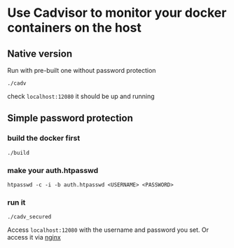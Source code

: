 # Use Cadvisor to monitor your docker containers on the host

## Native version

Run with pre-built one without password protection

```shell
./cadv
```

check `localhost:12080` it should be up and running

## Simple password protection

### build the docker first 

```shell
./build
```

### make your auth.htpasswd

```shell
htpasswd -c -i -b auth.htpasswd <USERNAME> <PASSWORD>
```

### run it

```
./cadv_secured
```

Access `localhost:12080` with the username and password you set. Or access it via [nginx](https://github.com/bindiego/local_services/blob/develop/nginx/https/conf.d/cadvisor.bindiego.com.conf)
